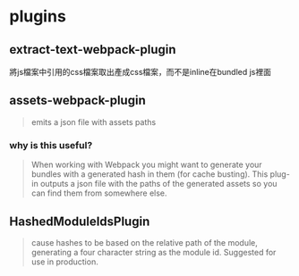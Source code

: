 # plugins

## extract-text-webpack-plugin

將js檔案中引用的css檔案取出產成css檔案，而不是inline在bundled js裡面

## assets-webpack-plugin

>emits a json file with assets paths

### why is this useful?

>When working with Webpack you might want to generate your bundles with a generated hash in them (for cache busting). This plug-in outputs a json file with the paths of the generated assets so you can find them from somewhere else.

## HashedModuleIdsPlugin

>cause hashes to be based on the relative path of the module, generating a four character string as the module id. Suggested for use in production.